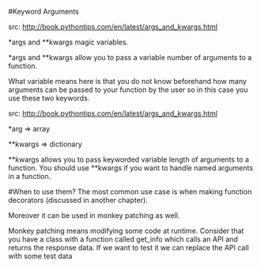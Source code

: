 #Keyword Arguments

src: http://book.pythontips.com/en/latest/args_and_kwargs.html

 *args and **kwargs magic variables.

*args and **kwargs allow you to pass a variable number of arguments to a function.

What variable means here is that you do not know beforehand how many arguments can be passed to your function by the user so in this case you use these two keywords.

src: http://book.pythontips.com/en/latest/args_and_kwargs.html

*arg  => array


 **kwargs => dictionary

**kwargs allows you to pass keyworded variable length of arguments to a function. You should use **kwargs if you want to handle named arguments in a function. 

#When to use them?
The most common use case is when making function decorators (discussed in another chapter). 

Moreover it can be used in monkey patching as well. 

Monkey patching means modifying some code at runtime. 
Consider that you have a class with a function called get_info which calls an API and returns the response data. If we want to test it we can replace the API call with some test data
